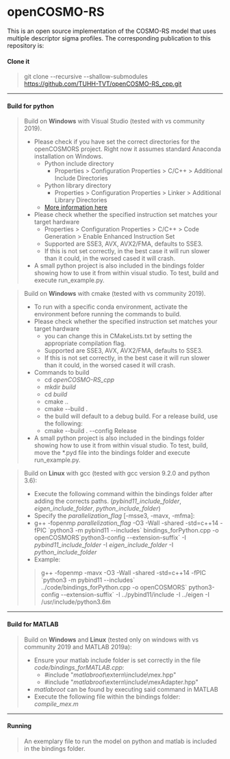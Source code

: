
# openCOSMO-RS

This is an open source implementation of the COSMO-RS model that uses multiple descriptor sigma profiles. The corresponding publication to this repository is:

#### Clone it 
>  git clone --recursive --shallow-submodules https://github.com/TUHH-TVT/openCOSMO-RS_cpp.git
***
#### Build for python
> Build on **Windows** with Visual Studio (tested with vs community 2019).
> - Please check if you have set the correct directories for the openCOSMORS project. Right now it assumes standard Anaconda installation on Windows.
>   - Python include directory
>     - Properties > Configuration Properties > C/C++ > Additional Include Directories
>   - Python library directory
>     - Properties > Configuration Properties > Linker > Additional Library Directories
>   - [More information here](https://docs.microsoft.com/en-us/visualstudio/python/working-with-c-cpp-python-in-visual-studio?view=vs-2019)
> - Please check whether the specified instruction set matches your target hardware
>     - Properties > Configuration Properties > C/C++ > Code Generation > Enable Enhanced Instruction Set
>     - Supported are SSE3, AVX, AVX2/FMA, defaults to SSE3.
>     - If this is not set correctly, in the best case it will run slower than it could, in the worsed cased it will crash.
> - A small python project is also included in the bindings folder showing how to use it from within visual studio. To test, build and execute run_example.py.

> Build on **Windows** with cmake (tested with vs community 2019).
> - To run with a specific conda environment, activate the environment before running the commands to build.
> - Please check whether the specified instruction set matches your target hardware
>     - you can change this in CMakeLists.txt by setting the appropriate compilation flag.
>     - Supported are SSE3, AVX, AVX2/FMA, defaults to SSE3.
>     - If this is not set correctly, in the best case it will run slower than it could, in the worsed cased it will crash.
> - Commands to build
>     - cd _openCOSMO-RS_cpp_
>     - mkdir _build_
>     - cd _build_
>     - cmake ..
>     - cmake --build .
>     - the build will default to a debug build. For a release build, use the following:
>     - cmake --build . --config Release
> - A small python project is also included in the bindings folder showing how to use it from within visual studio. To test, build, move the *.pyd file into the bindings folder and execute run_example.py.

> Build on **Linux** with gcc (tested with gcc version 9.2.0 and python 3.6):
> - Execute the following command within the bindings folder after adding the corrects paths. (_pybind11_include_folder_, _eigen_include_folder_, _python_include_folder_)
> - Specify the _parallelization_flag_ [-msse3, -mavx, -mfma]:
> - g++ -fopenmp _parallelization_flag_ -O3 -Wall -shared -std=c++14 -fPIC \`python3 -m pybind11 --includes\` bindings_forPython.cpp -o openCOSMORS\`python3-config --extension-suffix\` -I _pybind11_include_folder_ -I _eigen_include_folder_ -I _python_include_folder_
>- Example:
>> g++ -fopenmp -mavx -O3 -Wall -shared -std=c++14 -fPIC \`python3 -m pybind11 --includes\` ../code/bindings_forPython.cpp -o openCOSMORS\` python3-config --extension-suffix\` -I ../pybind11/include -I ../eigen -I /usr/include/python3.6m

***
#### Build for MATLAB
> Build on **Windows** and **Linux** (tested only on windows with vs community 2019 and MATLAB 2019a):
> - Ensure your matlab include folder is set correctly in the file _code/bindings_forMATLAB.cpp_:
>    - #include "_matlabroot_\extern\include\mex.hpp"
>    - #include "_matlabroot_\\extern\include\mexAdapter.hpp"
> - _matlabroot_ can be found by executing said command in MATLAB
> - Execute the following file within the bindings folder: _compile_mex.m_
***
#### Running
> An exemplary file to run the model on python and matlab is included in the bindings folder.
